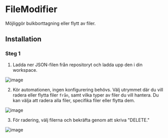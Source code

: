 # FileModifier
Möjliggör bulkborttagning eller flytt av filer.

## Installation
### Steg 1
1. Ladda ner JSON-filen från repositoryt och ladda upp den i din workspace.

![image](https://github.com/user-attachments/assets/52a54133-7824-4a2d-be11-0e55aae2215a)

2. Kör automationen, ingen konfigurering behövs. Välj utrymmet där du vill radera eller flytta filer `från`, samt vilka typer av filer du vill hantera. Du kan välja att radera alla filer, specifika filer eller flytta dem.

![image](https://github.com/user-attachments/assets/e63e937f-2439-4bfe-94b8-38f5abc57c17)

3. För radering, välj filerna och bekräfta genom att skriva "DELETE."

![image](https://github.com/user-attachments/assets/2afb8168-a75a-4494-91fd-1348ee9ecc57)

